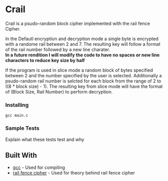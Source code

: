 # Crail

Crail is a psudo-random block cipher implemented with the rail fence Cipher.

In the Defautl encryption and decryption mode a single byte is encrypted with a randome rail between 2 and 7.
The resulting key will follow a format of the rail number followed by a new line charater.
<br>
**In a future rendition I will modify the code to have no spaces or new line characters to reduce key size by half**

If the program is used in slice mode a random block of bytes specified between 2 and the number specified by the user is selected.
Additionally a psudo-random rail number is selcted for each block from the range of 2 to ((8 * block size) - 1).
The resulting key from slice mode will have the format of (Block Size,  Rail Number) to perform decryption.

### Installing

`gcc main.c`


### Sample Tests

Explain what these tests test and why


## Built With

  - [gcc](https://gcc.gnu.org/) - Used for compiling
  - [rail fence cipher](https://en.wikipedia.org/wiki/Rail_fence_cipher) - Used for theory behind rail fence cipher

